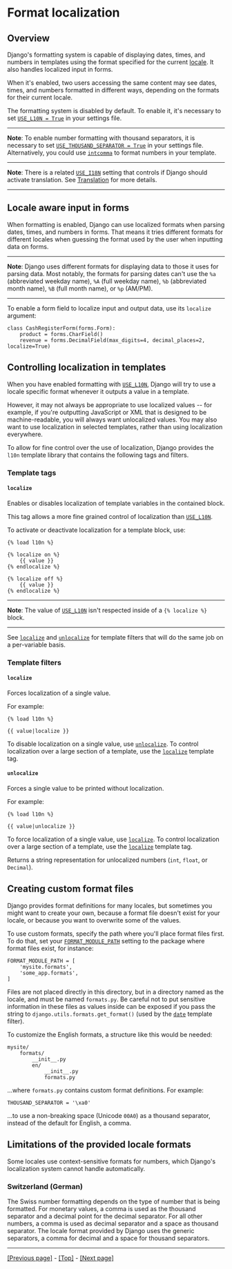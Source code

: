 # Format localization

## Overview

Django's formatting system is capable of displaying dates, times, and numbers in templates using the format specified for the current [locale](https://github.com/AndrewSRea/My_Learning_Port_II/tree/main/Django/Django_Docs/Internationalization#locale-name). It also handles localized input in forms.

When it's enabled, two users accessing the same content may see dates, times, and numbers formatted in different ways, depending on the formats for their current locale.

The formatting system is disabled by default. To enable it, it's necessary to set [`USE_L10N = True`](https://docs.djangoproject.com/en/4.0/ref/settings/#std:setting-USE_L10N) in your settings file.

<hr>

**Note**: To enable number formatting with thousand separators, it is necessary to set [`USE_THOUSAND_SEPARATOR = True`](https://docs.djangoproject.com/en/4.0/ref/settings/#std:setting-USE_THOUSAND_SEPARATOR) in your settings file. Alternatively, you could use [`intcomma`](https://docs.djangoproject.com/en/4.0/ref/contrib/humanize/#std:templatefilter-intcomma) to format numbers in your template.

<hr>

**Note**: There is a related [`USE_I18N`](https://docs.djangoproject.com/en/4.0/ref/settings/#std:setting-USE_I18N) setting that controls if Django should activate translation. See [Translation](https://github.com/AndrewSRea/My_Learning_Port_II/tree/main/Django/Django_Docs/Internationalization/Translation#translation) for more details.

<hr>

## Locale aware input in forms

When formatting is enabled, Django can use localized formats when parsing dates, times, and numbers in forms. That means it tries different formats for different locales when guessing the format used by the user when inputting data on forms.

<hr>

**Note**: Django uses different formats for displaying data to those it uses for parsing data. Most notably, the formats for parsing dates can't use the `%a` (abbreviated weekday name), `%A` (full weekday name), `%b` (abbreviated month name), `%B` (full month name), or `%p` (AM/PM).

<hr>

To enable a form field to localize input and output data, use its `localize` argument:
```
class CashRegisterForm(forms.Form):
    product = forms.CharField()
    revenue = forms.DecimalField(max_digits=4, decimal_places=2, localize=True)
```

## Controlling localization in templates

When you have enabled formatting with [`USE_L10N`](https://docs.djangoproject.com/en/4.0/ref/settings/#std:setting-USE_L10N), Django will try to use a locale specific format whenever it outputs a value in a template.

However, it may not always be appropriate to use localized values -- for example, if you're outputting JavaScript or XML that is designed to be machine-readable, you will always want unlocalized values. You may also want to use localization in selected templates, rather than using localization everywhere.

To allow for fine control over the use of localization, Django provides the `l10n` template library that contains the following tags and filters.

### Template tags

#### `localize`

Enables or disables localization of template variables in the contained block.

This tag allows a more fine grained control of localization than [`USE_L10N`](https://docs.djangoproject.com/en/4.0/ref/settings/#std:setting-USE_L10N).

To activate or deactivate localization for a template block, use:
```
{% load l10n %}

{% localize on %}
    {{ value }}
{% endlocalize %}

{% localize off %}
    {{ value }}
{% endlocalize %}
```

<hr>

**Note**: The value of [`USE_L10N`](https://docs.djangoproject.com/en/4.0/ref/settings/#std:setting-USE_L10N) isn't respected inside of a `{% localize %}` block.

<hr>

See [`localize`]() and [`unlocalize`]() for template filters that will do the same job on a per-variable basis. <!-- below -->

### Template filters

#### `localize`

Forces localization of a single value.

For example:
```
{% load l10n %}

{{ value|localize }}
```
To disable localization on a single value, use [`unlocalize`](). To control localization over a large section of a template, use the [`localize`]() template tag.

#### `unlocalize`

Forces a single value to be printed without localization.

For example:
```
{% load l10n %}

{{ value|unlocalize }}
```
To force localization of a single value, use [`localize`](). To control localization over a large section of a template, use the [`localize`]() template tag.

Returns a string representation for unlocalized numbers (`int`, `float`, or `Decimal`).

## Creating custom format files

Django provides format definitions for many locales, but sometimes you might want to create your own, because a format file doesn't exist for your locale, or because you want to overwrite some of the values.

To use custom formats, specify the path where you'll place format files first. To do that, set your [`FORMAT_MODULE_PATH`](https://docs.djangoproject.com/en/4.0/ref/settings/#std:setting-FORMAT_MODULE_PATH) setting to the package where format files exist, for instance:
```
FORMAT_MODULE_PATH = [
    'mysite.formats',
    'some_app.formats',
]
```
Files are not placed directly in this directory, but in a directory named as the locale, and must be named `formats.py`. Be careful not to put sensitive information in these files as values inside can be exposed if you pass the string to `django.utils.formats.get_format()` (used by the [`date`](https://docs.djangoproject.com/en/4.0/ref/templates/builtins/#std:templatefilter-date) template filter).

To customize the English formats, a structure like this would be needed:
```
mysite/
    formats/
        __init__.py
        en/
            __init__.py
            formats.py
```
...where `formats.py` contains custom format definitions. For example:
```
THOUSAND_SEPARATOR = '\xa0'
```
...to use a non-breaking space (Unicode `00A0`) as a thousand separator, instead of the default for English, a comma.

## Limitations of the provided locale formats

Some locales use context-sensitive formats for numbers, which Django's localization system cannot handle automatically.

### Switzerland (German)

The Swiss number formatting depends on the type of number that is being formatted. For monetary values, a comma is used as the thousand separator and a decimal point for the decimal separator. For all other numbers, a comma is used as decimal separator and a space as thousand separator. The locale format provided by Django uses the generic separators, a comma for decimal and a space for thousand separators.

<hr>

[[Previous page]](https://github.com/AndrewSRea/My_Learning_Port_II/tree/main/Django/Django_Docs/Internationalization/Translation#translation) - [[Top]](https://github.com/AndrewSRea/My_Learning_Port_II/tree/main/Django/Django_Docs/Internationalization/Format_Localization#format-localization) - [[Next page]]()